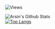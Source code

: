 ![Views](https://komarev.com/ghpvc/?username=Arsinnn&color=green)

![Arsin's Github Stats](https://github-readme-stats.vercel.app/api?username=Arsinnn&theme=radical)  
[![Top Langs](https://github-readme-stats.vercel.app/api/top-langs/?username=Arsinnn&theme=radical)](https://github.com/anuraghazra/github-readme-stats)

